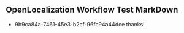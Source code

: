 ## OpenLocalization Workflow Test MarkDown

* 9b9ca84a-7461-45e3-b2cf-96fc94a44dce 
thanks!



<!--HONumber=Jan16_HO3-->
